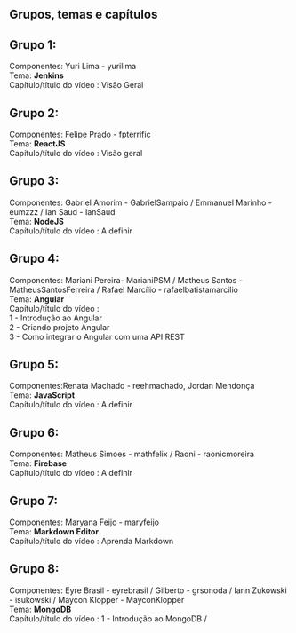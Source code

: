Grupos, temas e capítulos
--------------------------
Grupo 1:   
---------  
Componentes: Yuri Lima - yurilima    
Tema: **Jenkins**  
Capítulo/título do vídeo : Visão Geral  

Grupo 2:   
---------  
Componentes: Felipe Prado - fpterrific  
Tema: **ReactJS**  
Capítulo/título do vídeo : Visão geral  

Grupo 3:   
---------  
Componentes: Gabriel Amorim - GabrielSampaio / Emmanuel Marinho - eumzzz / Ian Saud - IanSaud  
Tema: **NodeJS**  
Capítulo/título do vídeo : A definir  

Grupo 4:   
---------  
Componentes: Mariani Pereira- MarianiPSM / Matheus Santos - MatheusSantosFerreira / Rafael Marcílio - rafaelbatistamarcilio  
Tema: **Angular**  
Capítulo/título do vídeo :   
1 - Introdução ao Angular  
2 - Criando projeto Angular  
3 - Como integrar o Angular com uma API REST   

Grupo 5:   
---------  
Componentes:Renata Machado - reehmachado, Jordan Mendonça  
Tema: **JavaScript**  
Capítulo/título do vídeo : A definir  

Grupo 6:
---------  
Componentes: Matheus Simoes - mathfelix / Raoni - raonicmoreira  
Tema: **Firebase**  
Capítulo/título do vídeo : A definir  

Grupo 7:   
---------  
Componentes: Maryana Feijo - maryfeijo    
Tema: **Markdown Editor**  
Capítulo/título do vídeo : Aprenda Markdown

Grupo 8:   
---------  
Componentes: Eyre Brasil - eyrebrasil / Gilberto - grsonoda / Iann Zukowski - isukowski / Maycon Klopper - MayconKlopper    
Tema: **MongoDB**  
Capítulo/título do vídeo : 1 - Introdução ao MongoDB / 
